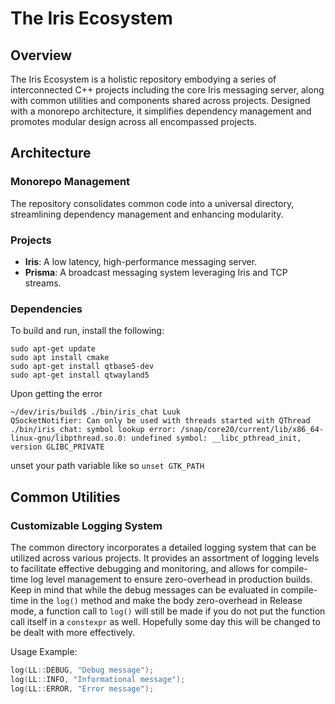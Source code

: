 # The Iris Ecosystem

## Overview

The Iris Ecosystem is a holistic repository embodying a series of interconnected C++ projects including the core Iris messaging server, along with common utilities and components shared across projects. Designed with a monorepo architecture, it simplifies dependency management and promotes modular design across all encompassed projects.

## Architecture

### Monorepo Management

The repository consolidates common code into a universal directory, streamlining dependency management and enhancing modularity.

### Projects

- **Iris**: A low latency, high-performance messaging server.
- **Prisma**: A broadcast messaging system leveraging Iris and TCP streams.

### Dependencies
To build and run, install the following:
```
sudo apt-get update
sudo apt install cmake
sudo apt-get install qtbase5-dev
sudo apt-get install qtwayland5
```

Upon getting the error
```
~/dev/iris/build$ ./bin/iris_chat Luuk
QSocketNotifier: Can only be used with threads started with QThread
./bin/iris_chat: symbol lookup error: /snap/core20/current/lib/x86_64-linux-gnu/libpthread.so.0: undefined symbol: __libc_pthread_init, version GLIBC_PRIVATE
```
unset your path variable like so
```unset GTK_PATH```

## Common Utilities

### Customizable Logging System

The common directory incorporates a detailed logging system that can be utilized across various projects. It provides an assortment of logging levels to facilitate effective debugging and monitoring, and allows for compile-time log level management to ensure zero-overhead in production builds. Keep in mind that while the debug messages can be evaluated in compile-time in the ```log()``` method and make the body zero-overhead in Release mode, a function call to ```log()``` will still be made if you do not put the function call itself in a ```constexpr``` as well. Hopefully some day this will be changed to be dealt with more effectively.

Usage Example:
```cpp
log(LL::DEBUG, "Debug message");
log(LL::INFO, "Informational message");
log(LL::ERROR, "Error message");
